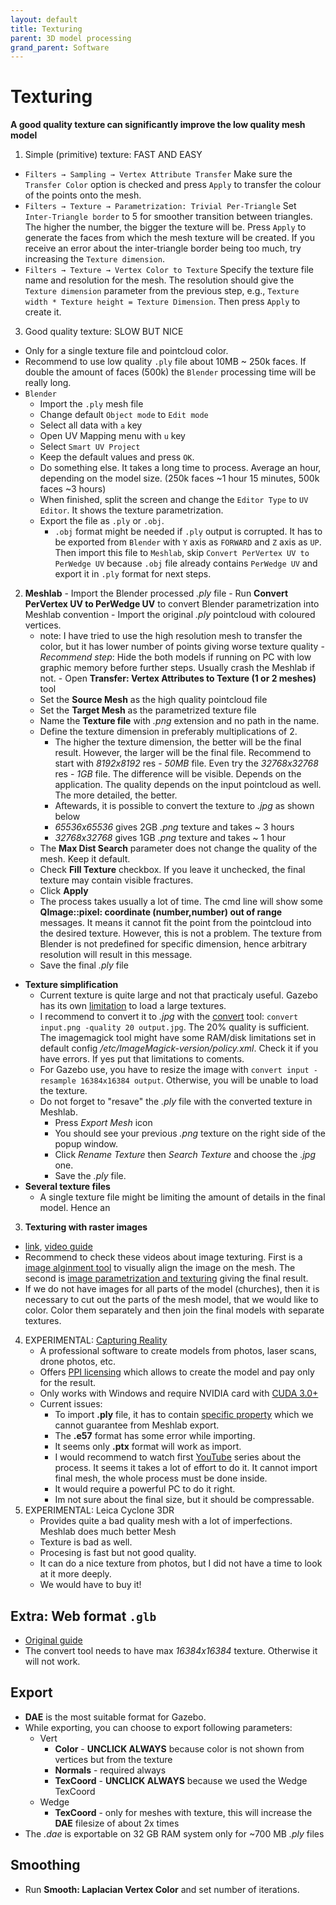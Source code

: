```yaml
---
layout: default
title: Texturing
parent: 3D model processing
grand_parent: Software
---
```


# Texturing
**A good quality texture can significantly improve the low quality mesh model**
1. Simple (primitive) texture: FAST AND EASY
  * `Filters → Sampling → Vertex Attribute Transfer` Make sure the `Transfer Color` option is checked and press `Apply` to transfer the colour of the points onto the mesh.
  * `Filters → Texture → Parametrization: Trivial Per-Triangle` Set `Inter-Triangle border` to 5 for smoother transition between triangles. The higher the number, the bigger the texture will be. Press `Apply` to generate the faces from which the mesh texture will be created. If you receive an error about the inter-triangle border being too much, try increasing the `Texture dimension`.
  * `Filters → Texture → Vertex Color to Texture` Specify the texture file name and resolution for the mesh. The resolution should give the `Texture dimension` parameter from the previous step, e.g., `Texture width * Texture height = Texture Dimension`. Then press `Apply` to create it.
3. Good quality texture: SLOW BUT NICE
  * Only for a single texture file and pointcloud color.
  * Recommend to use low quality `.ply` file about 10MB ~ 250k faces. If double the amount of faces (500k) the `Blender` processing time will be really long.
  * `Blender`
    - Import the `.ply` mesh file
    - Change default `Object mode` to `Edit mode`
    - Select all data with `a` key
    - Open UV Mapping menu with `u` key
    - Select `Smart UV Project`
    - Keep the default values and press `OK`.
    - Do something else. It takes a long time to process. Average an hour, depending on the model size. (250k faces ~1 hour 15 minutes, 500k faces ~3 hours)
    - When finished, split the screen and change the `Editor Type` to `UV Editor`. It shows the texture parametrization.
    - Export the file as `.ply` or `.obj`.
      * `.obj` format might be needed if `.ply` output is corrupted. It has to be exported from `Blender` with `Y` axis as `FORWARD` and `Z` axis as `UP`. Then import this file to `Meshlab`, skip `Convert PerVertex UV to PerWedge UV` because `.obj` file already contains `PerWedge UV` and export it in `.ply` format for next steps. 
  2. **Meshlab**
    - Import the Blender processed *.ply* file 
    - Run **Convert PerVertex UV to PerWedge UV** to convert Blender parametrization into Meshlab convention
    - Import the original *.ply* pointcloud with coloured vertices.
      - note: I have tried to use the high resolution mesh to transfer the color, but it has lower number of points giving worse texture quality
    - *Recommend step*: Hide the both models if running on PC with low graphic memory before further steps. Usually crash the Meshlab if not.
    - Open **Transfer: Vertex Attributes to Texture (1 or 2 meshes)** tool
      - Set the **Source Mesh** as the high quality pointcloud file
      - Set the **Target Mesh** as the parametrized texture file
      - Name the **Texture file** with *.png* extension and no path in the name.
      - Define the texture dimension in preferably multiplications of 2.
        - The higher the texture dimension, the better will be the final result. However, the larger will be the final file. Recommend to start with *8192x8192* res - *50MB* file. Even try the *32768x32768* res - *1GB* file. The difference will be visible. Depends on the application. The quality depends on the input pointcloud as well. The more detailed, the better.
        - Aftewards, it is possible to convert the texture to *.jpg* as shown below
        - *65536x65536* gives 2GB *.png* texture and takes ~ 3 hours
        - *32768x32768* gives 1GB *.png* texture and takes ~ 1 hour
      - The **Max Dist Search** parameter does not change the quality of the mesh. Keep it default.
      - Check **Fill Texture** checkbox. If you leave it unchecked, the final texture may contain visible fractures.
      - Click **Apply**
      - The process takes usually a lot of time. The cmd line will show some **QImage::pixel: coordinate (number,number) out of range** messages. It means it cannot fit the point from the pointcloud into the desired texture. However, this is not a problem. The texture from Blender is not predefined for specific dimension, hence arbitrary resolution will result in this message.
      - Save the final *.ply* file
  - **Texture simplification**
    - Current texture is quite large and not that practicaly useful. Gazebo has its own [limitation](https://answers.gazebosim.org//question/1331/solved-jpeg-file-make-gazebo-die/) to load a large textures.
    - I recommend to convert it to *.jpg* with the [convert](https://linux.die.net/man/1/convert) tool: `convert input.png -quality 20 output.jpg`. The 20% quality is sufficient. The imagemagick tool might have some RAM/disk limitations set in default config */etc/ImageMagick-version/policy.xml*. Check it if you have errors. If yes put that limitations to coments.
    - For Gazebo use, you have to resize the image with `convert input -resample 16384x16384 output`. Otherwise, you will be unable to load the texture.
    - Do not forget to "resave" the *.ply* file with the converted texture in Meshlab.
      - Press *Export Mesh* icon
      - You should see your previous *.png* texture on the right side of the popup window.
      - Click *Rename Texture* then *Search Texture* and choose the *.jpg* one.
      - Save the *.ply* file.  
  - **Several texture files**
    - A single texture file might be limiting the amount of details in the final model. Hence an 
3. **Texturing with raster images**
  - [link](https://wikis.utexas.edu/display/specify6/Texture+overlay+in+MeshLab), [video guide](https://www.youtube.com/playlist?list=PL60mCsep96Je1bzGrWnK-nL9pi95r7UqI)
  - Recommend to check these videos about image texturing. First is a [image alginment tool](https://www.youtube.com/watch?v=T7gAuI-LQ2w&ab_channel=MisterP.MeshLabTutorials) to visually align the image on the mesh. The second is [image parametrization and texturing](https://www.youtube.com/watch?v=OJZRuIzHcVw&ab_channel=MisterP.MeshLabTutorials) giving the final result.
  - If we do not have images for all parts of the model (churches), then it is necessary to cut out the parts of the mesh model, that we would like to color. Color them separately and then join the final models with separate textures.

4. EXPERIMENTAL: [Capturing Reality](https://www.capturingreality.com/)
    - A professional software to create models from photos, laser scans, drone photos, etc.
    - Offers [PPI licensing](https://www.capturingreality.com/Products) which allows to create the model and pay only for the result.
    - Only works with Windows and require NVIDIA card with [CUDA 3.0+](https://support.capturingreality.com/hc/en-us/articles/115001524071-OS-and-hardware-requirements)
    - Current issues:
        - To import **.ply** file, it has to contain [specific property](https://support.capturingreality.com/hc/en-us/community/posts/360009516459-Is-it-possible-to-import-unregistered-PLY-format-point-clouds-) which we cannot guarantee from Meshlab export.
        - The **.e57** format has some error while importing.
        - It seems only **.ptx** format will work as import.
        - I would recommend to watch first [YouTube](https://www.youtube.com/watch?v=y3aNUBckwnE&list=PL56jeA0rCS3LWuahdfIFWp1d0WDuEKVqe&index=28) series about the process. It seems it takes a lot of effort to do it. It cannot import final mesh, the whole process must be done inside.
        - It would require a powerful PC to do it right.
        - Im not sure about the final size, but it should be compressable.
5. EXPERIMENTAL: Leica Cyclone 3DR
    - Provides quite a bad quality mesh with a lot of imperfections. Meshlab does much better Mesh
    - Texture is bad as well.
    - Procesing is fast but not good quality. 
    - It can do a nice texture from photos, but I did not have a time to look at it more deeply.
    - We would have to buy it!

## Extra: Web format `.glb`
* [Original guide](https://mrs.felk.cvut.cz/gitlab/bednaj14/meshlab/blob/master/modely_report.pdf)
* The convert tool needs to have max *16384x16384* texture. Otherwise it will not work.
 
## Export
* **DAE** is the most suitable format for Gazebo.
* While exporting, you can choose to export following parameters:
    - Vert
        - **Color** - **UNCLICK ALWAYS** because color is not shown from vertices but from the texture
        - **Normals** - required always
        - **TexCoord** - **UNCLICK ALWAYS** because we used the Wedge TexCoord
    - Wedge
        - **TexCoord** - only for meshes with texture, this will increase the **DAE** filesize of about 2x times
* The *.dae* is exportable on 32 GB RAM system only for ~700 MB *.ply* files

## Smoothing
* Run **Smooth: Laplacian Vertex Color** and set number of iterations.
